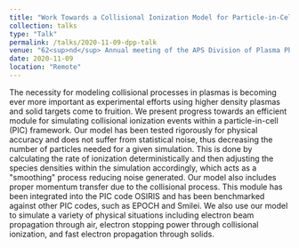 ```yaml
---
title: "Work Towards a Collisional Ionization Model for Particle-in-Cell Codes"
collection: talks
type: "Talk"
permalink: /talks/2020-11-09-dpp-talk
venue: "62<sup>nd</sup> Annual meeting of the APS Division of Plasma Physics"
date: 2020-11-09
location: "Remote"
---
```


The necessity for modeling collisional processes in plasmas is becoming ever more important as experimental efforts using higher density plasmas and solid targets come to fruition. We present progress towards an efficient module for simulating collisional ionization events within a particle-in-cell (PIC) framework. Our model has been tested rigorously for physical accuracy and does not suffer from statistical noise, thus decreasing the number of particles needed for a given simulation. This is done by calculating the rate of ionization deterministically and then adjusting the species densities within the simulation accordingly, which acts as a "smoothing" process reducing noise generated. Our model also includes proper momentum transfer due to the collisional process. This module has been integrated into the PIC code OSIRIS and has been benchmarked against other PIC codes, such as EPOCH and Smilei. We also use our model to simulate a variety of physical situations including electron beam propagation through air, electron stopping power through collisional ionization, and fast electron propagation through solids.

